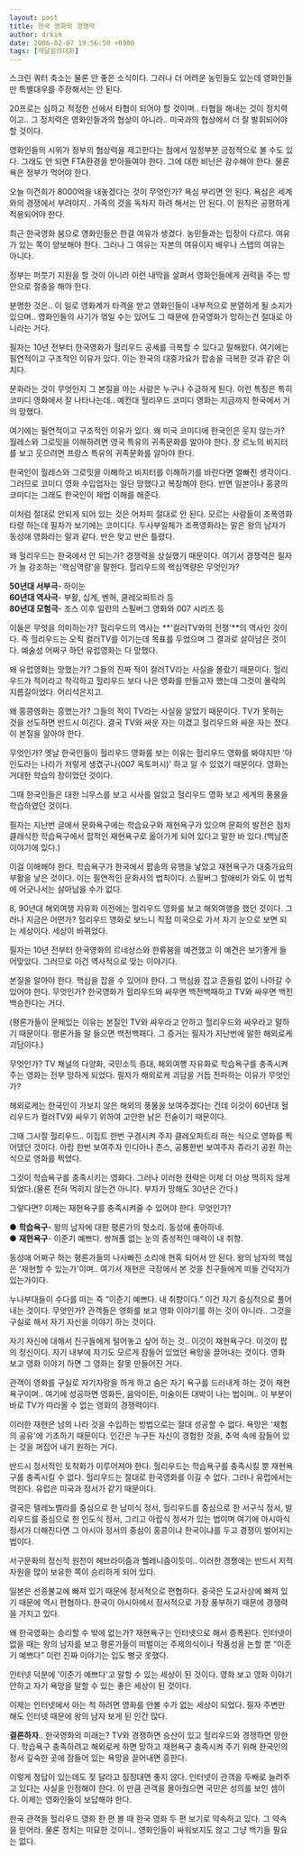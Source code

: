 ```yaml
---
layout: post
title: 한국 영화의 경쟁력
author: drkim
date: 2006-02-07 19:56:50 +0900
tags: [깨달음의대화]
---
```

  
스크린 쿼터 축소는 물론 안 좋은 소식이다. 그러나 더 어려운 농민들도 있는데 영화인들만 특별대우를 주장해서는 안 된다. 

20프로는 심하고 적정한 선에서 타협이 되어야 할 것이며.. 타협을 해내는 것이 정치력이고.. 그 정치력은 영화인들과의 협상이 아니라.. 미국과의 협상에서 더 잘 발휘되어야 할 것이다. 

영화인들의 시위가 정부의 협상력을 제고한다는 점에서 일정부분 긍정적으로 볼 수도 있다. 그래도 안 되면 FTA환경을 받아들여야 한다. 그에 대한 비난은 감수해야 한다. 물론 욕은 정부가 먹어야 한다. 

오늘 이건희가 8000억을 내놓겠다는 것이 무엇인가? 욕심 부리면 안 된다. 욕심은 세계와의 경쟁에서 부려야지.. 가족의 것을 독차지 하려 해서는 안 된다. 이 원칙은 공평하게 적용되어야 한다.

최근 한국영화 붐으로 영화인들은 한결 여유가 생겼다. 농민들과는 입장이 다르다. 여유가 있는 쪽이 양보해야 한다. 그러나 그 여유는 자본의 여유이지 배우나 스탭의 여유는 아니다. 

정부는 퍼붓기 지원을 할 것이 아니라 이런 내막을 살펴서 영화인들에게 권력을 주는 방안으로 절충을 해야 한다. 

분명한 것은.. 이 일로 영화계가 타격을 받고 영화인들이 내부적으로 분열하게 될 소지가 있으며.. 영화인들의 사기가 꺾일 수는 있어도 그 때문에 한국영화가 망하는건 절대로 아니라는 거다.

필자는 10년 전부터 한국영화가 헐리우드 공세를 극복할 수 있다고 말해왔다. 여기에는 필연적이고 구조적인 이유가 있다. 이는 한국의 대중가요가 팝송을 극복한 것과 같은 이치다. 

문화라는 것이 무엇인지 그 본질을 아는 사람은 누구나 수긍하게 된다. 이런 특징은 특히 코미디 영화에서 잘 나타나는데.. 예컨대 헐리우드 코미디 영화는 지금까지 한국에서 거의 망했다. 

여기에는 필연적이고 구조적인 이유가 있다. 왜 미국 코미디에 한국인은 웃지 않는가? 월레스와 그로밋을 이해하려면 영국 특유의 귀족문화를 알아야 한다. 장 르노의 비지터를 보고 웃으려면 프랑스 특유의 귀족문화를 알아야 한다.

한국인이 월레스와 그로밋을 이해하고 비지터를 이해하기를 바란다면 얼빠진 생각이다. 그러므로 코미디 영화 수입업자는 일단 망했다고 복창해야 한다. 반면 일본이나 홍콩의 코미디는 그래도 한국인이 제법 이해를 해준다.

이처럼 절대로 안되게 되어 있는 것은 어차피 절대로 안 된다. 모르는 사람들이 조폭영화 타령 하는데 필자가 보기에는 코미디다. 두사부일체가 조폭영화라는 말은 왕의 남자가 동성애 영화라는 말과 같다. 반은 맞고 반은 틀렸다. 

왜 헐리우드는 한국에서 안 되는가? 경쟁력을 상실했기 때문이다. 여기서 경쟁력은 필자가 늘 강조하는 '핵심역량'을 말한다. 헐리우드의 핵심역량은 무엇인가?

**50년대 서부극**- 하이눈  
**60년대 역사극**- 부활, 십계, 벤허, 클레오파트라 등  
**80년대 모험극**- 조스 이후 일련의 스필버그 영화와 007 시리즈 등

이들은 무엇을 의미하는가? 헐리우드의 역사는 **'컬러TV와의 전쟁'**의 역사인 것이다. 즉 헐리우드는 오직 컬러TV를 이기는데 목표를 두었으며 그 결과로 살아남은 것이다. 예술성 어쩌구 하던 유럽영화는 다 망했다. 

왜 유럽영화는 망했는가? 그들의 진짜 적이 컬러TV라는 사실을 몰랐기 때문이다. 헐리우드가 적이라고 착각하고 헐리우드 보다 나은 영화를 만들고자 했는데 그것이 몰락의 지름길이었다. 어리석은지고.

왜 홍콩영화는 흥했는가? 그들의 적이 TV라는 사실을 알았기 때문이다. TV가 못하는 것을 선도하면 반드시 이긴다. 결국 TV와 싸운 자는 이겼고 헐리우드와 싸운 자는 졌다. 이 본질을 알아야 한다. 

무엇인가? 옛날 한국인들이 헐리우드 영화를 보는 이유는 헐리우드 영화를 봐야지만 '아 인도라는 나라가 저렇게 생겼구나(007 옥토퍼시)' 하고 알 수 있었기 때문이다. 영화는 거대한 학습의 장이었던 것이다.

그때 한국인들은 대한 늬우스를 보고 시사를 알았고 헐리우드 영화 보고 세계의 풍물을 학습하였던 것이다. 

필자는 지난번 글에서 문화욕구에는 학습요구와 재현욕구가 있으며 문화의 발전은 점차 클래식한 학습욕구에서 팝적인 재현욕구로 옮아가게 되어 있다고 말한 바 있다.(백남준 이야기에 있다.) 

이걸 이해해야 한다. 학습욕구가 한국에서 팝송의 유행을 낳았고 재현욕구가 대중가요의 부활을 낳은 것이다. 이는 필연적인 문화사의 법칙이다. 스필버그 할애비가 와도 이 법칙에 어긋나서는 살아남을 수가 없다. 

8, 90년대 해외여행 자유화 이전에는 헐리우드 영화를 보고 해외여행을 했던 것이다. 그러나 지금은 어떤가? 헐리우드 영화로 보느니 직접 미국으로 가서 자기 눈으로 보면 되는 세상이다. 세상이 바뀌었다.

필자는 10년 전부터 한국영화의 르네상스와 한류붐을 예견했고 이 예견은 보기좋게 들어맞았다. 그러므로 이건 역사적으로 맞는 이야기다. 

본질을 알아야 한다. 핵심을 잡을 수 있어야 한다. 그 핵심을 잡고 흔들림 없이 나아갈 수 있어야 한다. 무엇인가? 한국영화가 헐리우드와 싸우면 백전백패하고 TV와 싸우면 백전백승한다는 거다. 

(평론가들이 문제있는 이유는 본질인 TV와 싸우라고 안하고 헐리우드와 싸우라고 말하기 때문이다. 평론가들 말 들으면 백전백패다. 그 증거는 필자가 지난번에 말한 해외로케 괴담이다.)

무엇인가? TV 채널의 다양화, 국민소득 증대, 해외여행 자유화로 학습욕구를 충족시켜 주는 영화는 전부 망하게 되었다. 필자가 해외로케 괴담을 거듭 전파하는 이유가 무엇인가? 

해외로케는 한국인이 가보지 않은 해외의 풍물을 보여주겠다는 건데 이것이 60년대 헐리우드가 컬러TV와 싸우기 위하여 고안한 낡은 전술이기 때문이다. 

그때 그시절 헐리우드.. 이집트 한번 구경시켜 주자 클레오파트라 하는 식으로 영화를 찍어댔던 것이다. 아랍 한번 보여주자 인디아나 존스, 공룡한번 보여주자 쥬라기 공원 하는 식으로 영화를 찍었다. 

그것이 학습욕구를 충족시키는 영화다. 그러나 이러한 전략은 이제 더 이상 먹히지 않게 되었다.(물론 전혀 먹히지 않는건 아니다. 부자가 망해도 30년은 간다.)

그렇다면? 이제는 재현욕구를 충족시켜줄 수 있어야 한다. 무엇인가?

● **학습욕구**- 왕의 남자에 대한 평론가의 헛소리. 동성애 좋아하네.  
● **재현욕구**- 이준기 예쁘다. 쌍꺼풀 없는 눈의 중성적인 매력이 내 취향. 

동성애 어쩌구 하는 평론가들의 나사빠진 소리에 현혹 되어서 안 된다. 왕의 남자의 핵심은 '재현할 수 있는가'이며.. 여기서 재현은 극장에서 본 것을 친구들에게 떠들 건덕지가 있는가이다. 

누나부대들이 수다를 떠는 즉 “이준기 예쁘다. 내 취향이다.” 이건 자기 중심적으로 풀어내는 것이다. 무엇인가? 관객들은 영화를 보고 영화 이야기를 하는 것이 아니라.. 그것을 구실로 해서 자기 자신을 이야기 하는 것이다.

자기 자신에 대해서 친구들에게 털어놓고 싶어 하는 것.. 이것이 재현욕구다. 이것이 팝의 정신이다. 자기 내부에 자기도 모르게 잠들어 있었던 욕망을 끌어내는 것이다. 영화 보고 영화 이야기 하면 그 영화는 잘못 만들어진 거다. 

관객이 영화를 구실로 자기자랑을 하게 하고 숨은 자기 욕구를 드러내게 하는 것이 재현욕구이며.. 여기에 성공하면 영화든, 음악이든, 미술이든 대박이 나는 법이며.. 이 부분이 바로 TV가 따라올 수 없는 영화의 경쟁력이다. 

이러한 재현은 남의 나라 것을 수입하는 방법으로는 절대 성공할 수 없다. 욕망은 '체험의 공유'에 기초하기 때문이다. 인간은 누구든 자신이 경험한 것을, 추억 속에 잠들어 있는 것을 꺼집어 내기 원하는 거다. 

반드시 정서적인 토착화가 이루어져야 한다. 헐리우드는 학습욕구를 충족시킬 뿐 재현욕구를 충족시킬 수 없다. 헐리우드는 절대로 한국영화를 이길 수 없다. 그러나 유럽에서는 먹힌다. 유럽은 미국과 정서가 같기 때문이다. 

결국은 텔레노벨라를 중심으로 한 남미식 정서, 헐리우드를 중심으로 한 서구식 정서, 발리우드를 중심으로 한 인도식 정서, 그리고 아랍식 정서가 있는 법이며 여기에 아시아식 정서가 더해진다면 그 아시아 정서의 중심이 홍콩이냐 한국이냐를 두고 경쟁이 벌어지는 법이다.

서구문화의 정신적 원천이 헤브라이즘과 헬레니즘이듯이.. 이러한 경쟁에는 반드시 지적 자원을 많이 보유한 쪽이 승리하게 되어 있다. 

일본은 선종불교에 빠져 있기 때문에 정서적으로 편협하다. 중국은 도교사상에 빠져 있기 때문에 역시 편협하다. 한국이 아시아에서 정서적으로 가장 풍부하기 때문에 경쟁력을 가지고 있다. 

왜 한국영화는 승리할 수 밖에 없는가? 재현욕구는 인터넷으로 해서 증폭된다. 인터넷이 없을 때는 왕의 남자를 보고 평론가들이 떠벌이는 주제의식이나 작품성을 논할 뿐 “이준기 예쁘다” 이런 진짜 이야기는 입도 뻥긋 못했다.

인터넷 덕분에 '이준기 예쁘다'고 말할 수 있는 세상이 된 것이다. 영화 보고 영화 이야기 안하고 자기 욕망을 말할 수 있는 좋은 세상이 된 것이다. 

이제는 인터넷에서 아는 척 하려면 영화를 안볼 수가 없는 세상이 되었다. 필자 주변만 해도 인터넷 때문에 왕의 남자 보게 된 인간 많다.  


**결론하자**.. 한국영화의 미래는? TV와 경쟁하면 승산이 있고 헐리우드와 경쟁하면 망한다. 학습욕구 충족하려고 해외로케 하면 망하고 재현욕구 충족시켜 주기 위해 한국인의 정서 깊숙한 곳에 잠들어 있는 욕망을 끌어내면 흥한다.

이렇게 정답이 있는데도 젖 달라고 징징대면 좋지 않다. 인터넷이 관객을 두배로 늘려주고 있다는 사실을 인정해야 한다. 이 만큼 관객을 몰아줬으면 국민은 성의를 보인 셈이다. 이제는 영화인들이 보답해야 한다.

한국 관객들 헐리우드 영화 한 편 볼 때 한국 영화 두 편 보기로 약속하고 있다. 그 약속을 믿어라. 물론 정치는 미묘한 것이니.. 영화인들이 싸워보지도 않고 그냥 백기들 필요는 없다.